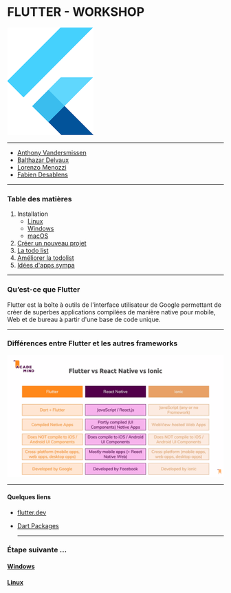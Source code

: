 # FLUTTER - WORKSHOP
![logo flutter](/img/flutter-logo.png "logo flutter")
***

* [Anthony Vandersmissen](https://www.linkedin.com/in/anthony-vandersmissen/)
* [Balthazar Delvaux](https://www.linkedin.com/in/balthazar-delvaux/)
* [Lorenzo Menozzi](https://www.linkedin.com/in/lorenzo-menozzi/)
* [Fabien Desablens](https://www.linkedin.com/in/fabien-desablens)

***
### Table des matières
1. Installation
   * [Linux](installation_linux.md)
   * [Windows](installation_windows.md)
   * [macOS](https://flutter.dev/docs/get-started/install/macos)
2. [Créer un nouveau projet](./nouveau_projet.md)
3. [La todo list](./todolist.md)
4. [Améliorer la todolist](./upgrade.md)
5. [Idées d'apps sympa](./example.md)

***
### Qu’est-ce que Flutter

Flutter est la boîte à outils de l'interface utilisateur de Google permettant de créer de superbes applications compilées de manière native pour mobile, Web et de bureau à partir d'une base de code unique.

***
### Différences entre Flutter et les autres frameworks

![différences entre les frameworks](./img/diffs.png)

***
#### Quelques liens

* [flutter.dev](https://flutter.dev/)
* [Dart Packages](https://pub.dev/)
  
  ***
### Étape suivante ...

#### [Windows](installation_windows.md)  
#### [Linux](installation_linux.md)